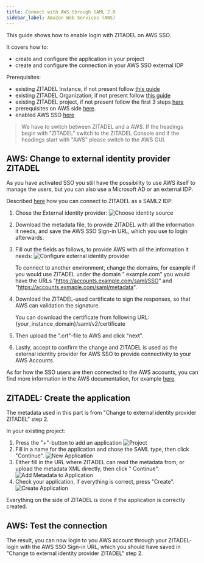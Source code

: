 ```yaml
---
title: Connect with AWS through SAML 2.0
sidebar_label: Amazon Web Services (AWS)
---
```


This guide shows how to enable login with ZITADEL on AWS SSO.

It covers how to:

- create and configure the application in your project
- create and configure the connection in your AWS SSO external IDP

Prerequisites:

- existing ZITADEL Instance, if not present follow [this guide](../../guides/start/quickstart)
- existing ZITADEL Organization, if not present follow [this guide](../../guides/manage/console/organizations)
- existing ZITADEL project, if not present follow the first 3 steps [here](../../guides/manage/console/projects)
- prerequisites on AWS side [here](https://docs.aws.amazon.com/singlesignon/latest/userguide/prereqs.html).
- enabled AWS SSO [here](https://docs.aws.amazon.com/singlesignon/latest/userguide/step1.html?icmpid=docs_sso_console)

> We have to switch between ZITADEL and a AWS. If the headings begin with "ZITADEL" switch to the ZITADEL Console and if
> the headings start with "AWS" please switch to the AWS GUI.

## **AWS**: Change to external identity provider ZITADEL

As you have activated SSO you still have the possibility to use AWS itself to manage the users, but you can also use a
Microsoft AD or an external IDP.

Described [here](https://docs.aws.amazon.com/singlesignon/latest/userguide/manage-your-identity-source-idp.html) how you
can connect to ZITADEL as a SAML2 IDP.

1. Chose the External identity provider:
   ![Choose identity source](/img/saml/aws/change_idp.png)

2. Download the metadata file, to provide ZITADEL with all the information it needs, and save the AWS SSO Sign-in URL,
   which you use to login afterwards.

3. Fill out the fields as follows, to provide AWS with all the information it needs:
   ![Configure external identity provider](/img/saml/aws/configure_idp.png)

   To connect to another environment, change the domains, for example if you would use ZITADEL under the domain "
   example.com" you would have the URLs "https://accounts.example.com/saml/SSO"
   and "https://accounts.exmaple.com/saml/metadata".

4. Download the ZITADEL-used certificate to sign the responses, so that AWS can validation the signature.

   You can download the certificate from following
   URL: {your_instance_domain}/saml/v2/certificate

5. Then upload the ".crt"-file to AWS and click "next".

6. Lastly, accept to confirm the change and ZITADEL is used as the external identity provider for AWS SSO to provide
   connectivity to your AWS Accounts.

As for how the SSO users are then connected to the AWS accounts, you can find more information in the AWS documentation,
for example [here](https://docs.aws.amazon.com/singlesignon/latest/userguide/useraccess.html).

## **ZITADEL**: Create the application

The metadata used in this part is from "Change to external identity provider ZITADEL" step 2.

In your existing project:

1. Press the "+"-button to add an application
   ![Project](/img/saml/zitadel/project.png)
2. Fill in a name for the application and chose the SAML type, then click "Continue".
   ![New Application](/img/saml/zitadel/application_saml.png)
3. Either fill in the URL where ZITADEL can read the metadata from, or upload the metadata XML directly, then click "
   Continue".
   ![Add Metadata to Application](/img/saml/zitadel/application_saml_metadata.png)
4. Check your application, if everything is correct, press "Create".
   ![Create Application](/img/saml/zitadel/application_saml_create.png)

Everything on the side of ZITADEL is done if the application is correctly created.

## **AWS**: Test the connection

The result, you can now login to you AWS account through your ZITADEL-login with the AWS SSO Sign-in URL, which you
should have saved in "Change to external identity provider ZITADEL" step 2.